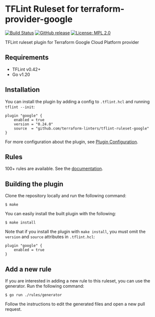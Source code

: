 # TFLint Ruleset for terraform-provider-google
[![Build Status](https://github.com/terraform-linters/tflint-ruleset-google/workflows/build/badge.svg?branch=master)](https://github.com/terraform-linters/tflint-ruleset-google/actions)
[![GitHub release](https://img.shields.io/github/release/terraform-linters/tflint-ruleset-google.svg)](https://github.com/terraform-linters/tflint-ruleset-google/releases/latest)
[![License: MPL 2.0](https://img.shields.io/badge/License-MPL%202.0-blue.svg)](LICENSE)

TFLint ruleset plugin for Terraform Google Cloud Platform provider

## Requirements

- TFLint v0.42+
- Go v1.20

## Installation

You can install the plugin by adding a config to `.tflint.hcl` and running `tflint --init`:

```hcl
plugin "google" {
    enabled = true
    version = "0.24.0"
    source  = "github.com/terraform-linters/tflint-ruleset-google"
}
```

For more configuration about the plugin, see [Plugin Configuration](docs/configuration.md).

## Rules

100+ rules are available. See the [documentation](docs/rules/README.md).

## Building the plugin

Clone the repository locally and run the following command:

```
$ make
```

You can easily install the built plugin with the following:

```
$ make install
```

Note that if you install the plugin with `make install`, you must omit the `version` and `source` attributes in `.tflint.hcl`:

```hcl
plugin "google" {
    enabled = true
}
```

## Add a new rule

If you are interested in adding a new rule to this ruleset, you can use the generator. Run the following command:

```
$ go run ./rules/generator
```

Follow the instructions to edit the generated files and open a new pull request.
